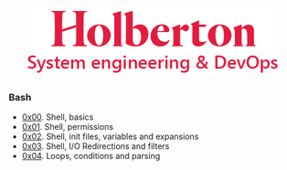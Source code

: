 <div align=center>  
    <img  
    style="text-align:center"  
    src="https://raw.githubusercontent.com/coding-max/hbtn_config/main/assets/head_system.png"  
    alt="Holberton School"/>  
</div>

### Bash

- [0x00](https://github.com/coding-max/holberton-system_engineering-devops/tree/main/0x00-shell_basics). Shell, basics  
- [0x01](https://github.com/coding-max/holberton-system_engineering-devops/tree/main/0x01-shell_permissions). Shell, permissions  
- [0x02](https://github.com/coding-max/holberton-system_engineering-devops/tree/main/0x02-shell_redirections). Shell, init files, variables and expansions  
- [0x03](https://github.com/coding-max/holberton-system_engineering-devops/tree/main/0x03-shell_variables_expansions). Shell, I/O Redirections and filters  
- [0x04](https://github.com/coding-max/holberton-system_engineering-devops/tree/main/0x04-loops_conditions_and_parsing). Loops, conditions and parsing  
